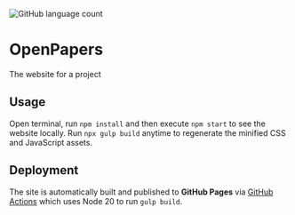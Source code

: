 ![GitHub language count](https://img.shields.io/github/languages/count/atalaydenknalbant/openpapers) 

# OpenPapers
The website for a project

## Usage
Open terminal, run `npm install` and then execute `npm start` to see the website locally.
Run `npx gulp build` anytime to regenerate the minified CSS and JavaScript assets.

## Deployment
The site is automatically built and published to **GitHub Pages** via
[GitHub Actions](.github/workflows/gh-pages.yml) which uses Node 20 to run `gulp build`.
